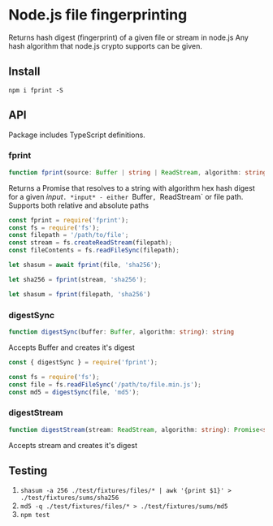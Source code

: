# Node.js file fingerprinting

Returns hash digest (fingerprint) of a given file or stream in node.js
Any hash algorithm that node.js crypto supports can be given.

## Install

`npm i fprint -S`

## API

Package includes TypeScript definitions.

### fprint

```ts
function fprint(source: Buffer | string | ReadStream, algorithm: string): Promise<string>
```

Returns a Promise that resolves to a string with algorithm hex hash digest for a given *input*`.
*input* - either `Buffer`, `ReadStream` or file path. Supports both relative and absolute paths

```ts
const fprint = require('fprint');
const fs = require('fs');
const filepath = '/path/to/file';
const stream = fs.createReadStream(filepath);
const fileContents = fs.readFileSync(filepath);

let shasum = await fprint(file, 'sha256');

let sha256 = fprint(stream, 'sha256');

let shasum = fprint(filepath, 'sha256')
```

### digestSync

```ts
function digestSync(buffer: Buffer, algorithm: string): string
```

Accepts Buffer and creates it's digest

```ts
const { digestSync } = require('fprint');

const fs = require('fs');
const file = fs.readFileSync('/path/to/file.min.js');
const md5 = digestSync(file, 'md5');
```

### digestStream

```ts
function digestStream(stream: ReadStream, algorithm: string): Promise<string>
```

Accepts stream and creates it's digest

## Testing

1. `shasum -a 256 ./test/fixtures/files/* | awk '{print $1}' > ./test/fixtures/sums/sha256`
2. `md5 -q ./test/fixtures/files/* > ./test/fixtures/sums/md5`
3. `npm test`
